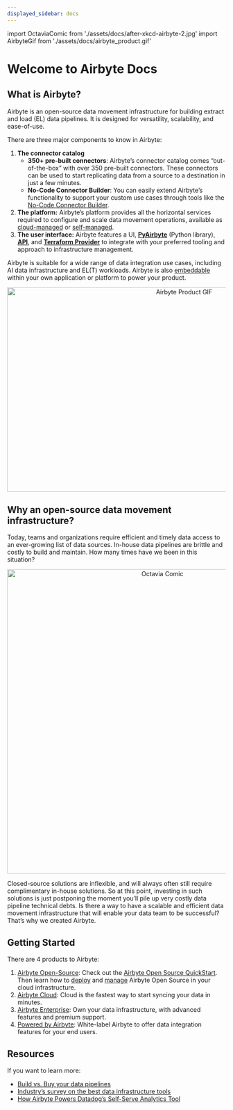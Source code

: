 ```yaml
---
displayed_sidebar: docs
---
```

import OctaviaComic from './assets/docs/after-xkcd-airbyte-2.jpg'
import AirbyteGif from './assets/docs/airbyte_product.gif'

# Welcome to Airbyte Docs
## What is Airbyte?

Airbyte is an open-source data movement infrastructure for building extract and load (EL) data pipelines. It is designed for versatility, scalability, and ease-of-use. 

There are three major components to know in Airbyte: 

1. **The connector catalog**
   * **350+ pre-built connectors**: Airbyte’s connector catalog comes “out-of-the-box” with over 350 pre-built connectors. These connectors can be used to start replicating data from a source to a destination in just a few minutes. 
   * **No-Code Connector Builder**: You can easily extend Airbyte’s functionality to support your custom use cases through tools like the [No-Code Connector Builder](https://docs.airbyte.com/connector-development/connector-builder-ui/overview). 
2. **The platform:** Airbyte’s platform provides all the horizontal services required to configure and scale data movement operations, available as [cloud-managed](https://airbyte.com/product/airbyte-cloud) or [self-managed](https://airbyte.com/product/airbyte-enterprise).
3. **The user interface:** Airbyte features a UI, [**PyAirbyte**](https://docs.airbyte.com/pyairbyte) (Python library), [**API**](https://docs.airbyte.com/api-documentation), and [**Terraform Provider**](https://docs.airbyte.com/terraform-documentation) to integrate with your preferred tooling and approach to infrastructure management. 

Airbyte is suitable for a wide range of data integration use cases, including AI data infrastructure and EL(T) workloads. Airbyte is also [embeddable](https://airbyte.com/product/powered-by-airbyte) within your own application or platform to power your product.

<div align="center" >
   <img src={AirbyteGif} alt="Airbyte Product GIF" width="800" height="470" />
</div>

## Why an open-source data movement infrastructure?

Today, teams and organizations require efficient and timely data access to an ever-growing list of data sources. In-house data pipelines are brittle and costly to build and maintain. How many times have we been in this situation?
<div align="center" >
   <img src={OctaviaComic} alt="Octavia Comic" width="700" height="700"/>
</div>

Closed-source solutions are inflexible, and will always often still require complimentary in-house solutions. So at this point, investing in such solutions is just postponing the moment you’ll pile up very costly data pipeline technical debts. 
Is there a way to have a scalable and efficient data movement infrastructure that will enable your data team to be successful? That’s why we created Airbyte.

## Getting Started

There are 4 products to Airbyte: 

1. [Airbyte Open-Source](/category/deploy-airbyte): Check out the [Airbyte Open Source QuickStart](/quickstart/deploy-airbyte). Then learn how to [deploy](/deploying-airbyte/local-deployment) and [manage](/operator-guides/upgrading-airbyte) Airbyte Open Source in your cloud infrastructure.
2. [Airbyte Cloud](http://cloud.airbyte.com/signup): Cloud is the fastest way to start syncing your data in minutes.
3. [Airbyte Enterprise](https://airbyte.com/product/airbyte-enterprise): Own your data infrastructure, with advanced features and premium support.
4. [Powered by Airbyte](https://reference.airbyte.com/reference/powered-by-airbyte?_gl=1*2lrnqy*_gcl_au*MTM1OTY1NTMzNi4xNzEyNjIwMDY3): White-label Airbyte to offer data integration features for your end users.

## Resources

If you want to learn more:

- [Build vs. Buy your data pipelines](https://build-vs-buy.airbyte.com/)
- [Industry’s survey on the best data infrastructure tools](https://state-of-data.com/)
- [How Airbyte Powers Datadog’s Self-Serve Analytics Tool](https://airbyte.com/success-stories/datadog)
